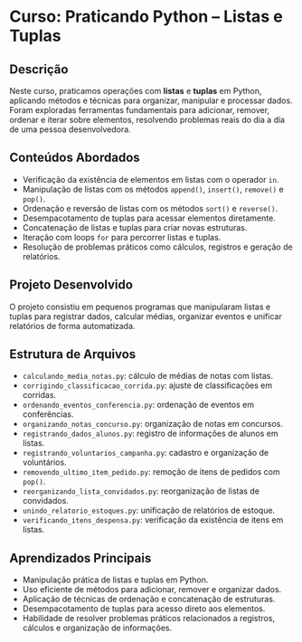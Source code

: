 # Curso: Praticando Python – Listas e Tuplas

## Descrição
Neste curso, praticamos operações com **listas** e **tuplas** em Python, aplicando métodos e técnicas para organizar, manipular e processar dados.  
Foram exploradas ferramentas fundamentais para adicionar, remover, ordenar e iterar sobre elementos, resolvendo problemas reais do dia a dia de uma pessoa desenvolvedora.

## Conteúdos Abordados
- Verificação da existência de elementos em listas com o operador `in`.  
- Manipulação de listas com os métodos `append()`, `insert()`, `remove()` e `pop()`.  
- Ordenação e reversão de listas com os métodos `sort()` e `reverse()`.  
- Desempacotamento de tuplas para acessar elementos diretamente.  
- Concatenação de listas e tuplas para criar novas estruturas.  
- Iteração com loops `for` para percorrer listas e tuplas.  
- Resolução de problemas práticos como cálculos, registros e geração de relatórios.  

## Projeto Desenvolvido
O projeto consistiu em pequenos programas que manipularam listas e tuplas para registrar dados, calcular médias, organizar eventos e unificar relatórios de forma automatizada.

## Estrutura de Arquivos
- `calculando_media_notas.py`: cálculo de médias de notas com listas.  
- `corrigindo_classificacao_corrida.py`: ajuste de classificações em corridas.  
- `ordenando_eventos_conferencia.py`: ordenação de eventos em conferências.  
- `organizando_notas_concurso.py`: organização de notas em concursos.  
- `registrando_dados_alunos.py`: registro de informações de alunos em listas.  
- `registrando_voluntarios_campanha.py`: cadastro e organização de voluntários.  
- `removendo_ultimo_item_pedido.py`: remoção de itens de pedidos com `pop()`.  
- `reorganizando_lista_convidados.py`: reorganização de listas de convidados.  
- `unindo_relatorio_estoques.py`: unificação de relatórios de estoque.  
- `verificando_itens_despensa.py`: verificação da existência de itens em listas.  

## Aprendizados Principais
- Manipulação prática de listas e tuplas em Python.  
- Uso eficiente de métodos para adicionar, remover e organizar dados.  
- Aplicação de técnicas de ordenação e concatenação de estruturas.  
- Desempacotamento de tuplas para acesso direto aos elementos.  
- Habilidade de resolver problemas práticos relacionados a registros, cálculos e organização de informações.  